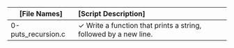 | [File Names]                   | [Script Description]                                                                                      |
| ------------------------------ | :-------------------------------------------------------------------------------------------------------- |
| 0-puts_recursion.c             |  ✓ Write a function that prints a string, followed by a new line.                                         |
